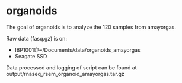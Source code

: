 
# organoids


The goal of organoids is to analyze the 120 samples from amayorgas.

Raw data (fasq.gz) is on:
 - IBP1001@~/Documents/data/organoids_amayorgas
 - Seagate SSD

Data processed and logging of script can be found at output/rnaseq_rsem_organoid_amayorgas.tar.gz

